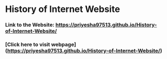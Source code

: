 # History of Internet Website
### Link to the Website: https://priyesha97513.github.io/History-of-Internet-Website/
### [Click here to visit webpage] (https://priyesha97513.github.io/History-of-Internet-Website/)